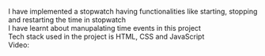 I have implemented a stopwatch having functionalities like starting, stopping and restarting the time in stopwatch <br/>
I have learnt about manupalating time events in this project <br/>
Tech stack used in the project is HTML, CSS and JavaScript <br/>
Video:
